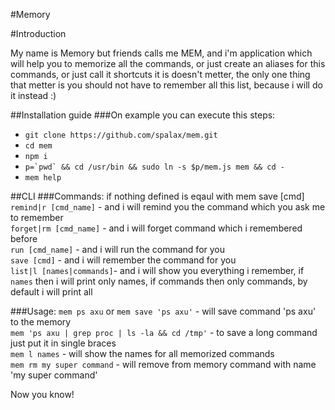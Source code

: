#Memory



#Introduction

My name is Memory but friends calls me MEM, and i'm 
application which will help you to memorize all the commands, 
or just create an aliases for this commands, or just call it 
shortcuts it is doesn't metter, the only one thing that metter 
is you should not have to remember all this list, because i will
do it instead :)

##Installation guide
###On example you can execute this steps:
- `git clone https://github.com/spalax/mem.git`
- `cd mem`
- `npm i`
- ``p=`pwd` && cd /usr/bin && sudo ln -s $p/mem.js mem && cd -``
- `mem help`


##CLI
###Commands:
if nothing defined is eqaul with mem save [cmd]<br />
`remind|r [cmd_name]` - and i will remind you the command which you ask me to remember<br />
`forget|rm [cmd_name]` - and i will forget command which i remembered before<br />
`run [cmd_name]` - and i will run the command for you<br />
`save [cmd]` - and i will remember the command for you<br />
`list|l [names|commands]`- and i will show you everything i remember, 
if `names` then i will print only names, 
if commands then only commands, by default i will print all 

###Usage:
`mem ps axu` or `mem save 'ps axu'` - will save command 'ps axu' to the memory<br />
`mem 'ps axu | grep proc | ls -la && cd /tmp'` - to save a long command just put it in single braces<br />
`mem l names` - will show the names for all memorized commands<br />
`mem rm my super command` - will remove from memory command with name 'my super command'<br />

Now you know!
